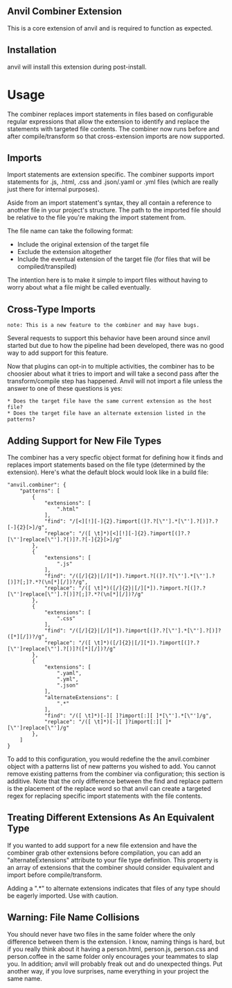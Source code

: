 ## Anvil Combiner Extension

This is a core extension of anvil and is required to function as expected.

## Installation

anvil will install this extension during post-install.

# Usage

The combiner replaces import statements in files based on configurable regular expressions that allow the extension to identify and replace the statements with targeted file contents. The combiner now runs before and after compile/transform so that cross-extension imports are now supported.

## Imports

Import statements are extension specific. The combiner supports import statements for .js, .html, .css and .json/.yaml or .yml files (which are really just there for internal purposes).

Aside from an import statement's syntax, they all contain a reference to another file in your project's structure. The path to the imported file should be relative to the file you're making the import statement from.

The file name can take the following format:

  * Include the original extension of the target file
  * Exclude the extension altogether
  * Include the eventual extension of the target file (for files that will be compiled/transpiled)

The intention here is to make it simple to import files without having to worry about what a file might be called eventually.

## Cross-Type Imports
	note: This is a new feature to the combiner and may have bugs.

Several requests to support this behavior have been around since anvil started but due to how the pipeline had been developed, there was no good way to add support for this feature.

Now that plugins can opt-in to multiple activities, the combiner has to be choosier about what it tries to import and will take a second pass after the transform/compile step has happened. Anvil will not import a file unless the answer to one of these questions is yes:

	* Does the target file have the same current extension as the host file?
	* Does the target file have an alternate extension listed in the patterns?

## Adding Support for New File Types
The combiner has a very specfic object format for defining how it finds and replaces import statements based on the file type (determined by the extension). Here's what the default block would look like in a build file:

	"anvil.combiner": {
		"patterns": [
			{
				"extensions": [
					".html"
				],
				"find": "/[<][!][-]{2}.?import[(]?.?[\"'].*[\"'].?[)]?.?[-]{2}[>]/g",
				"replace": "/([ \t]*)[<][!][-]{2}.?import[(]?.?[\"']replace[\"'].?[)]?.?[-]{2}[>]/g"
			},
			{
				"extensions": [
					".js"
				],
				"find": "/([/]{2}|[/][*]).?import.?[(]?.?[\"'].*[\"'].?[)]?[;]?.*?(\n[*][/])?/g",
				"replace": "/([ \t]*)([/]{2}|[/][*]).?import.?[(]?.?[\"']replace[\"'].?[)]?[;]?.*?(\n[*][/])?/g"
			},
			{
				"extensions": [
					".css"
				],
				"find": "/([/]{2}|[/][*]).?import[(]?.?[\"'].*[\"'].?[)]?([*][/])?/g",
				"replace": "/([ \t]*)([/]{2}|[/][*]).?import[(]?.?[\"']replace[\"'].?[)]?([*][/])?/g"
			},
			{
				"extensions": [
					".yaml",
					".yml",
					".json"
				],
				"alternateExtensions": [
					".*"
				],
				"find": "/([ \t]*)[-][ ]?import[:][ ]*[\"'].*[\"']/g",
				"replace": "/([ \t]*)[-][ ]?import[:][ ]*[\"']replace[\"']/g"
			},
		]
	}

To add to this configuration, you would redefine the the anvil.combiner object with a patterns list of new patterns you wished to add. You cannot remove existing patterns from the combiner via configuration; this section is additive. Note that the only difference between the find and replace pattern is the placement of the replace word so that anvil can create a targeted regex for replacing specific import statements with the file contents.

## Treating Different Extensions As An Equivalent Type

If you wanted to add support for a new file extension and have the combiner grab other extensions before compilation, you can add an "alternateExtensions" attribute to your file type definition. This property is an array of extensions that the combiner should consider equivalent and import before compile/transform.

Adding a ".*" to alternate extensions indicates that files of any type should be eagerly imported. Use with caution.

## Warning: File Name Collisions
You should never have two files in the same folder where the only difference between them is the extension. I know, naming things is hard, but if you really think about it having a person.html, person.js, person.css and person.coffee in the same folder only encourages your teammates to slap you. In addition; anvil will probably freak out and do unexpected things. Put another way, if you love surprises, name everything in your project the same name.